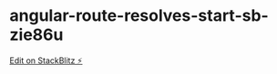 # angular-route-resolves-start-sb-zie86u

[Edit on StackBlitz ⚡️](https://stackblitz.com/edit/angular-route-resolves-start-sb-zie86u)
